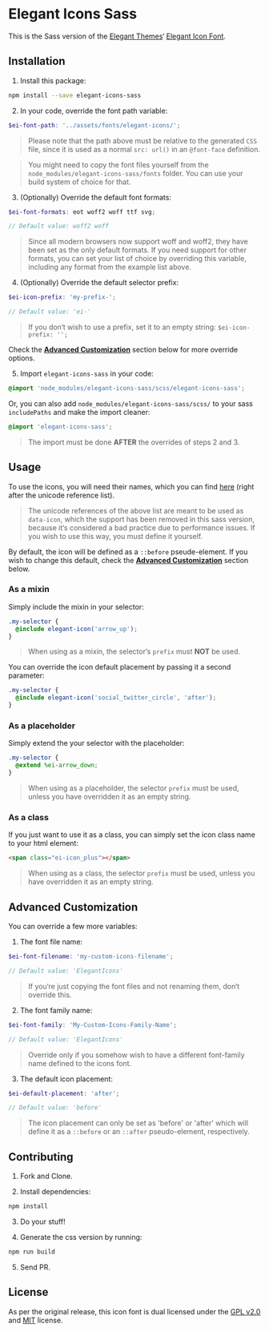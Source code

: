 # Elegant Icons Sass

This is the Sass version of the [Elegant Themes](http://www.elegantthemes.com/)‘ [Elegant Icon Font](http://www.elegantthemes.com/blog/resources/elegant-icon-font).

## Installation

1. Install this package:

  ```bash
  npm install --save elegant-icons-sass
  ```

2. In your code, override the font path variable:

  ```scss
  $ei-font-path: '../assets/fonts/elegant-icons/';
  ```

  > Please note that the path above must be relative to  the generated `CSS` file, since it is used as a normal `src: url()` in an `@font-face` definition.

  > You might need to copy the font files yourself from the `node_modules/elegant-icons-sass/fonts` folder. You can use your build system of choice for that.

3. (Optionally) Override the default font formats:

  ```scss
  $ei-font-formats: eot woff2 woff ttf svg;

  // Default value: woff2 woff
  ```

  > Since all modern browsers now support woff and woff2, they have been set as the only default formats. If you need support for other formats, you can set your list of choice by overriding this variable, including any format from the example list above.

4. (Optionally) Override the default selector prefix:

  ```scss
  $ei-icon-prefix: 'my-prefix-';

  // Default value: 'ei-'
  ```

  > If you don‘t wish to use a prefix, set it to an empty string: `$ei-icon-prefix: '';`

  Check the [**Advanced Customization**](#Advanced-Customization) section below for more override options.

5. Import `elegant-icons-sass` in your code:

  ```scss
  @import 'node_modules/elegant-icons-sass/scss/elegant-icons-sass';
  ```

  Or, you can also add `node_modules/elegant-icons-sass/scss/` to your sass `includePaths` and make the import cleaner:

  ```scss
  @import 'elegant-icons-sass';
  ```

  > The import must be done **AFTER** the overrides of steps 2 and 3.

## Usage

To use the icons, you will need their names, which you can find [here](https://www.elegantthemes.com/blog/resources/elegant-icon-font) (right after the unicode reference list).

> The unicode references of the above list are meant to be used as `data-icon`, which the support has been removed in this sass version, because it‘s considered a bad practice due to performance issues. If you wish to use this way, you must define it yourself.

By default, the icon will be defined as a `::before` pseude-element. If you wish to change this default, check the [**Advanced Customization**](#Advanced-Customization) section below.

### As a mixin

Simply include the mixin in your selector:

```scss
.my-selector {
  @include elegant-icon('arrow_up');  
}
```

> When using as a mixin, the selector‘s `prefix` must **NOT** be used.

You can override the icon default placement by passing it a second parameter:

```scss
.my-selector {
  @include elegant-icon('social_twitter_circle', 'after');  
}
```

### As a placeholder

Simply extend the your selector with the placeholder:

```scss
.my-selector {
  @extend %ei-arrow_down;
}
```

> When using as a placeholder, the selector `prefix` must be used, unless you have overridden it as an empty string.

### As a class

If you just want to use it as a class, you can simply set the icon class name to your html element:

```html
<span class="ei-icon_plus"></span>
```

> When using as a class, the selector `prefix` must be used, unless you have overridden it as an empty string.

## Advanced Customization

You can override a few more variables:

1. The font file name:
  ```scss
  $ei-font-filename: 'my-custom-icons-filename';

  // Default value: 'ElegantIcons'
  ```

  > If you‘re just copying the font files and not renaming them, don‘t override this.

2. The font family name:
  ```scss
  $ei-font-family: 'My-Custom-Icons-Family-Name';

  // Default value: 'ElegantIcons'
  ```

  > Override only if you somehow wish to have a different font-family name defined to the icons font.

3. The default icon placement:
  ```scss
  $ei-default-placement: 'after';

  // Default value: 'before'
  ```

  > The icon placement can only be set as 'before' or 'after' which will define it as a `::before` or an `::after` pseudo-element, respectively.

## Contributing

1. Fork and Clone.

2. Install dependencies:

  ```bash
  npm install
  ```

3. Do your stuff!

4. Generate the css version by running:

  ```bash
  npm run build
  ```
5. Send PR.

## License

As per the original release, this icon font is dual licensed under the [GPL v2.0](http://www.gnu.org/licenses/gpl-2.0.html) and [MIT](http://opensource.org/licenses/MIT) license.
